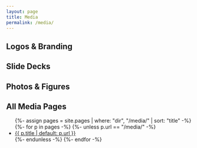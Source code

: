 ```yaml
---
layout: page
title: Media
permalink: /media/
---
```


## Logos & Branding
<!-- Put PNG/SVG assets in /docs/assets/images or /docs/media -->

## Slide Decks
<!-- Upload to /docs/media or link externally -->

## Photos & Figures
<!-- Thumbnails + captions -->

## All Media Pages
<ul>
{%- assign pages = site.pages | where: "dir", "/media/" | sort: "title" -%}
{%- for p in pages -%}
  {%- unless p.url == "/media/" -%}
  <li><a href="{{ p.url | relative_url }}">{{ p.title | default: p.url }}</a></li>
  {%- endunless -%}
{%- endfor -%}
</ul>
